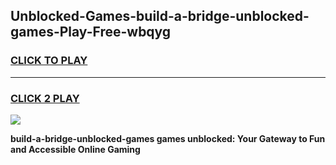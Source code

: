 
## Unblocked-Games-build-a-bridge-unblocked-games-Play-Free-wbqyg
<h3>
<a href="https://premium76.site?title=build-a-bridge-unblocked-games&ref=20A">CLICK TO PLAY</a></h3>
<hr>

<h3>
<a href="https://premium76.site?title=build-a-bridge-unblocked-games&ref=20A">CLICK 2 PLAY</a>
  
</h3>

<a href="https://premium76.site?title=build-a-bridge-unblocked-games&ref=20A"><img src="https://clearcache.store/games.png"></a>


**build-a-bridge-unblocked-games games unblocked: Your Gateway to Fun and Accessible Online Gaming**
